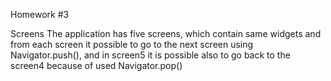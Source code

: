 Homework #3

Screens
The application has five screens, which contain same widgets and from each screen it possible to go to the next screen using Navigator.push(), and in screen5 it is possible also to go back to the screen4 because of used Navigator.pop()
